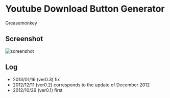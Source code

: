 
# Youtube Download Button Generator
Greasemonkey

## Screenshot
![screenshot](http://gyazo.com/ef509e97c7370be11d8362162cbb2da3.png)

## Log
- 2013/01/16 (ver0.3) fix
- 2012/12/11 (ver0.2) corresponds to the update of December 2012
- 2012/10/29 (ver0.1) first

